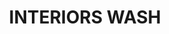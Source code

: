 ---
layout: product
title: "INTERIORS WASH"
price: "500" 
desc: "Emajl Voš"
img_path: "/assets/img/A.MIG-1003.webp"
brand: "AMMO"
available: false
special_offer: false
new: false
soon: false
cat: "060000"
subcat: "060100"
subsubcat: "00"
sifra: "A.MIG-1003"
popular: false
---
